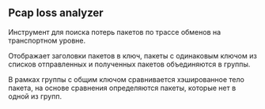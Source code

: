 ## Pcap loss analyzer

Инструмент для поиска потерь пакетов по трассе обменов на транспортном уровне.

Отображает заголовки пакетов в ключ, пакеты с одинаковым ключом из 
списков отправленных и полученных пакетов объединяются в группы.

В рамках группы с общим ключом сравнивается хэшированное тело пакета,
на основе сравнения определяются пакеты, которые нет в одной из групп.